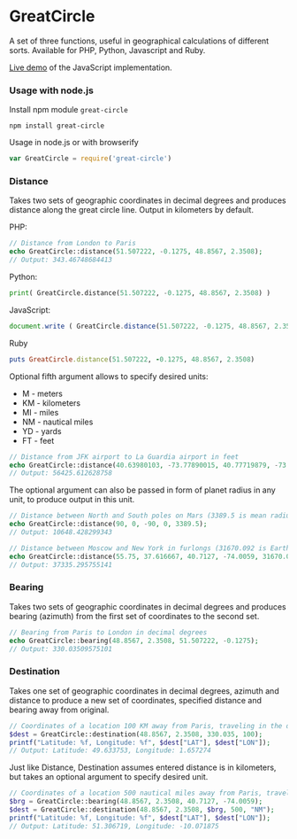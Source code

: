 GreatCircle
===========
A set of three functions, useful in geographical calculations of different sorts. Available for PHP, Python, Javascript and Ruby.

[Live demo](http://mw.gg/gc/) of the JavaScript implementation.

### Usage with node.js
Install npm module `great-circle`
```
npm install great-circle
```
Usage in node.js or with browserify
```javascript
var GreatCircle = require('great-circle')
```
### Distance
Takes two sets of geographic coordinates in decimal degrees and produces distance along the great circle line. Output in kilometers by default.

PHP:
```php
// Distance from London to Paris
echo GreatCircle::distance(51.507222, -0.1275, 48.8567, 2.3508);
// Output: 343.46748684413
```
Python:
```python
print( GreatCircle.distance(51.507222, -0.1275, 48.8567, 2.3508) )
```
JavaScript:
```javascript
document.write ( GreatCircle.distance(51.507222, -0.1275, 48.8567, 2.3508) );
```
Ruby
```ruby
puts GreatCircle.distance(51.507222, -0.1275, 48.8567, 2.3508)
```
Optional fifth argument allows to specify desired units:
* M - meters
* KM - kilometers
* MI - miles
* NM - nautical miles
* YD - yards
* FT - feet

```php
// Distance from JFK airport to La Guardia airport in feet
echo GreatCircle::distance(40.63980103, -73.77890015, 40.77719879, -73.87259674, "FT");
// Output: 56425.612628758
```
The optional argument can also be passed in form of planet radius in any unit, to produce output in this unit.
```php
// Distance between North and South poles on Mars (3389.5 is mean radius of Mars in kilometers)
echo GreatCircle::distance(90, 0, -90, 0, 3389.5);
// Output: 10648.428299343
```
```php
// Distance between Moscow and New York in furlongs (31670.092 is Earth radius in furlongs)
echo GreatCircle::distance(55.75, 37.616667, 40.7127, -74.0059, 31670.092);
// Output: 37335.295755141
```
### Bearing
Takes two sets of geographic coordinates in decimal degrees and produces bearing (azimuth) from the first set of coordinates to the second set.
```php
// Bearing from Paris to London in decimal degrees
echo GreatCircle::bearing(48.8567, 2.3508, 51.507222, -0.1275);
// Output: 330.03509575101
```
### Destination
Takes one set of geographic coordinates in decimal degrees, azimuth and distance to produce a new set of coordinates, specified distance and bearing away from original.
```php
// Coordinates of a location 100 KM away from Paris, traveling in the direction of London
$dest = GreatCircle::destination(48.8567, 2.3508, 330.035, 100);
printf("Latitude: %f, Longitude: %f", $dest["LAT"], $dest["LON"]);
// Output: Latitude: 49.633753, Longitude: 1.657274
```
Just like Distance, Destination assumes entered distance is in kilometers, but takes an optional argument to specify desired unit.
```php
// Coordinates of a location 500 nautical miles away from Paris, traveling in the direction of New York
$brg = GreatCircle::bearing(48.8567, 2.3508, 40.7127, -74.0059);
$dest = GreatCircle::destination(48.8567, 2.3508, $brg, 500, "NM");
printf("Latitude: %f, Longitude: %f", $dest["LAT"], $dest["LON"]);
// Output: Latitude: 51.306719, Longitude: -10.071875
```
